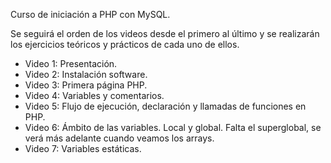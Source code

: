 Curso de iniciación a PHP con MySQL.

Se seguirá el orden de los videos desde el primero al último y se realizarán los ejercicios teóricos y prácticos de cada uno de ellos.

- Video 1: Presentación.
- Video 2: Instalación software.
- Video 3: Primera página PHP.
- Video 4: Variables y comentarios.
- Video 5: Flujo de ejecución, declaración y llamadas de funciones en PHP.
- Video 6: Ámbito de las variables. Local y global. Falta el superglobal, se verá más adelante cuando veamos los arrays.
- Video 7: Variables estáticas.